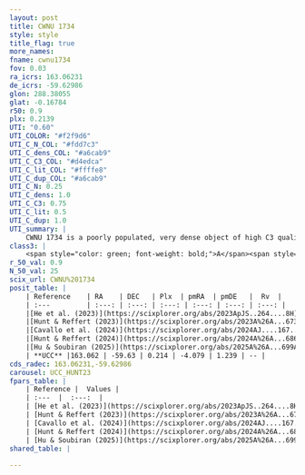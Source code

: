 ```yaml
---
layout: post
title: CWNU 1734
style: style
title_flag: true
more_names: 
fname: cwnu1734
fov: 0.03
ra_icrs: 163.06231
de_icrs: -59.62986
glon: 288.38055
glat: -0.16784
r50: 0.9
plx: 0.2139
UTI: "0.60"
UTI_COLOR: "#f2f9d6"
UTI_C_N_COL: "#fdd7c3"
UTI_C_dens_COL: "#a6cab9"
UTI_C_C3_COL: "#d4edca"
UTI_C_lit_COL: "#ffffe8"
UTI_C_dup_COL: "#a6cab9"
UTI_C_N: 0.25
UTI_C_dens: 1.0
UTI_C_C3: 0.75
UTI_C_lit: 0.5
UTI_C_dup: 1.0
UTI_summary: |
    CWNU 1734 is a poorly populated, very dense object of high C3 quality. It was recently reported but it is moderately studied in the literature.
class3: |
    <span style="color: green; font-weight: bold;">A</span><span style="color: #FFC300; font-weight: bold;">B</span>
r_50_val: 0.9
N_50_val: 25
scix_url: CWNU%201734
posit_table: |
    | Reference    | RA    | DEC   | Plx  | pmRA  | pmDE   |  Rv  |
    | :---         | :---: | :---: | :---: | :---: | :---: | :---: |
    |[He et al. (2023)](https://scixplorer.org/abs/2023ApJS..264....8H) | 163.047 | -59.628 | 0.214 | -4.064 | 1.244 | -- |
    |[Hunt & Reffert (2023)](https://scixplorer.org/abs/2023A%26A...673A.114H) | 163.067 | -59.63 | 0.209 | -4.093 | 1.225 | -4.697 |
    |[Cavallo et al. (2024)](https://scixplorer.org/abs/2024AJ....167...12C) | 163.056 | -59.628 | 0.209 | -- | -- | -- |
    |[Hunt & Reffert (2024)](https://scixplorer.org/abs/2024A%26A...686A..42H) | 163.067 | -59.63 | 0.209 | -4.093 | 1.225 | -4.697 |
    |[Hu & Soubiran (2025)](https://scixplorer.org/abs/2025A%26A...699A.246H) | 163.056 | -59.628 | -- | -- | -- | -- |
    | **UCC** |163.062 | -59.63 | 0.214 | -4.079 | 1.239 | -- | 
cds_radec: 163.06231,-59.62986
carousel: UCC_HUNT23
fpars_table: |
    | Reference |  Values |
    | :---  |  :---:  |
    | [He et al. (2023)](https://scixplorer.org/abs/2023ApJS..264....8H) | `A0=3.45, m-M=12.9, logAge=8.95` |
    | [Hunt & Reffert (2023)](https://scixplorer.org/abs/2023A%26A...673A.114H) | `AV50=2.88, diffAV50=2.042, MOD50=13.104, logAge50=8.979` |
    | [Cavallo et al. (2024)](https://scixplorer.org/abs/2024AJ....167...12C) | `AV50=3.03, dMod50=13.29, logAge50=9.0, [Fe/H]50=0.07` |
    | [Hunt & Reffert (2024)](https://scixplorer.org/abs/2024A%26A...686A..42H) | `MassJ=1375.49` |
    | [Hu & Soubiran (2025)](https://scixplorer.org/abs/2025A%26A...699A.246H) | `MA22=-0.3, MA23f=-0.3, MA23g=-0.24, MZ23=-0.47, MK24=-0.26, MF24=-0.2` |
shared_table: |
    
---
```

